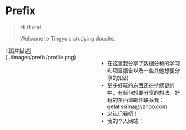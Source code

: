 # Prefix

> Hi there!
>
> Welcome to Tingyu's studying docsite.

<div style="display: flex; flex-direction: row-reverse;">
    <div style="flex: 1; padding: 20px;">
      <ul>
        <li>在这里我分享了数据分析的学习和项目报告以及一些其他想要分享的知识</li>
        <li>更多好玩的东西还在持续更新中，有任何想要分享的想法，好玩的东西请邮件联系我：gelatissima@yahoo.com</li>
        <li>来认识我吧！</li>
        <li>我的个人网站：</li>
      </ul>
    </div>
    <div style="flex: 1;">
        ![图片描述](../images/prefix/profile.png)
    </div>
</div>
